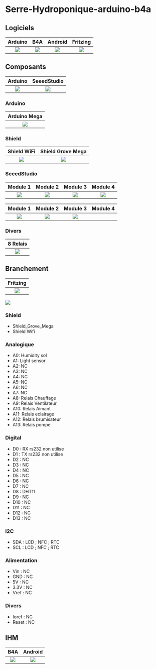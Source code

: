 # Serre-Hydroponique-arduino-b4a

## Logiciels
| Arduino | B4A | Android | Fritzing |
| :-----: | :------: | :-----: | :---------: |
| ![](/icone/Arduino.png) | ![](/icone/B4A.png) | ![](/icone/Android.png) | ![](/icone/Fritzing.png) |

## Composants
| Arduino | SeeedStudio |
| :-----: | :------: |
| ![](/icone/Arduino.png) | ![](/icone/Seeed_Studio.png) |

### Arduino
| Arduino Mega  | 
| :-------------: | 
| ![](/composants/Arduino%20Mega.jpg) |

### Shield
| Shield WiFi | Shield Grove Mega |
| :-------------: | :-------------: |
| ![](/composants/Arduino%20WiFi%20Shield.jpg) | ![](/composants/SeeedStudio/Shield_Grove_Mega.jpg) |

### SeeedStudio
| Module 1 | Module 2 | Module 3 | Module 4|
| :-------------: | :-------------: | :-------------: | :-------------: |
| ![](/composants/SeeedStudio/Grove_DHT11.jpg) | ![](/composants/SeeedStudio/Grove_LCD_RGB_Backlight.jpg) | ![](/composants/SeeedStudio/Grove_light.jpg) | ![](/composants/SeeedStudio/Grove_Moisture_sensor.jpg) |

| Module 1 | Module 2 | Module 3 | Module 4|
| :-------------: | :-------------: | :-------------: | :-------------: |
| ![](/composants/SeeedStudio/Grove_RTC.jpg) | ![](/composants/SeeedStudio/Grove_NFC_01.jpg) | ![](/composants/SeeedStudio/Grove_Cable.jpg) |  |


### Divers
|8 Relais |
| :-------------: |
| ![](/composants/Divers/8_Relais.jpg) | 

## Branchement
| Fritzing |
| :-------------: |
| ![](/icone/Fritzing.png) |

![](/fritzing/Untitled_Sketch.jpg)


### Shield
* Shield_Grove_Mega
* Shield Wifi

### Analogique
* A0: Humidity sol
* A1: Light sensor
* A2: NC
* A3: NC
* A4: NC
* A5: NC
* A6: NC
* A7: NC
* A8: Relais Chauffage
* A9: Relais Ventilateur
* A10: Relais Aimant
* A11: Relais eclairage
* A12: Relais brumisateur
* A13: Relais pompe

### Digital
* D0 : RX rs232 non utilise
* D1 : TX rs232 non utilise
* D2 : NC
* D3 : NC
* D4 : NC
* D5 : NC
* D6 : NC
* D7 : NC
* D8 : DHT11
* D9 : NC
* D10 : NC
* D11 : NC
* D12 : NC
* D13 : NC 

### I2C
* SDA : LCD ; NFC ; RTC
* SCL : LCD ; NFC ; RTC

### Alimentation
* Vin : NC
* GND : NC
* 5V : NC
* 3.3V : NC
* Vref : NC

### Divers 
* Ioref : NC
* Reset : NC

## IHM
| B4A | Android |
| :-----: | :------: |
| ![](/icone/B4A.png) | ![](/icone/Android.png) |
